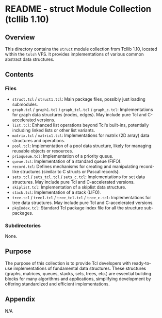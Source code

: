 # README - struct Module Collection (tcllib 1.10)

## Overview

This directory contains the `struct` module collection from Tcllib 1.10, located within the `tolsh` VFS. It provides implementations of various common abstract data structures.

## Contents

### Files

- `struct.tcl` / `struct1.tcl`: Main package files, possibly just loading submodules.
- `graph.tcl` / `graph1.tcl` / `graph_tcl.tcl` / `graph_c.tcl`: Implementations for graph data structures (nodes, edges). May include pure Tcl and C-accelerated versions.
- `list.tcl`: Enhanced list operations beyond Tcl's built-ins, potentially including linked lists or other list variants.
- `matrix.tcl` / `matrix1.tcl`: Implementations for matrix (2D array) data structures and operations.
- `pool.tcl`: Implementation of a pool data structure, likely for managing reusable objects or resources.
- `prioqueue.tcl`: Implementation of a priority queue.
- `queue.tcl`: Implementation of a standard queue (FIFO).
- `record.tcl`: Defines mechanisms for creating and manipulating record-like structures (similar to C structs or Pascal records).
- `sets.tcl` / `sets_tcl.tcl` / `sets_c.tcl`: Implementations for set data structures. May include pure Tcl and C-accelerated versions.
- `skiplist.tcl`: Implementation of a skiplist data structure.
- `stack.tcl`: Implementation of a stack (LIFO).
- `tree.tcl` / `tree1.tcl` / `tree_tcl.tcl` / `tree_c.tcl`: Implementations for tree data structures. May include pure Tcl and C-accelerated versions.
- `pkgIndex.tcl`: Standard Tcl package index file for all the structure sub-packages.

### Subdirectories

None.

## Purpose

The purpose of this collection is to provide Tcl developers with ready-to-use implementations of fundamental data structures. These structures (graphs, matrices, queues, stacks, sets, trees, etc.) are essential building blocks for many algorithms and applications, simplifying development by offering standardized and efficient implementations.

## Appendix

N/A 